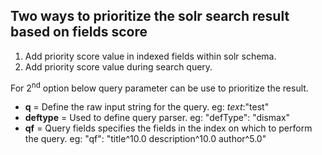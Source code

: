## Two ways to prioritize the solr search result based on fields score
1. Add priority score value in indexed fields within solr schema.
2. Add priority score value during search query.

For 2<sup>nd</sup> option below query parameter can be use to prioritize the result.
* **q** = Define the raw input string for the query. eg: _text_:"test"
* **deftype** = Used to define query parser. eg: "defType": "dismax"
* **qf** = Query fields specifies the fields in the index on which to perform the query. eg: "qf": "title^10.0 description^10.0 author^5.0"



